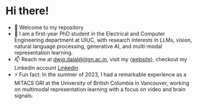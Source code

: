  # Hi there!

- 🌱 Welcome to my repository
- 🔭 I am a first-year PhD student in the Electrical and Computer Engineering department at UIUC, with research interests in LLMs, vision, natural language processing, generative AI, and multi-modal representation learning. 
- 📫 Reach me at dwip.dalal@iitgn.ac.in, visit my  ([website](https://dwipddalal.github.io/)), checkout my Linkedin account [Linkedin](https://www.linkedin.com/in/dwip-dalal-a7a440190)&nbsp;
- ⚡ Fun fact:  In the summer of 2023, I had a remarkable experience as a MITACS GRI at the University of British Columbia in Vancouver, working on multimodal representation learning with a focus on video and brain signals.


<!---![Anurag's GitHub stats](https://github-readme-stats.vercel.app/api?username=dwipddalal&count_private=true&show_icons=true&theme=dark)

<!---
dwipddalal/dwipddalal is a ✨ special ✨ repository because its `README.md` (this file) appears on your GitHub profile.
You can click the Preview link to take a look at your changes.
--->

